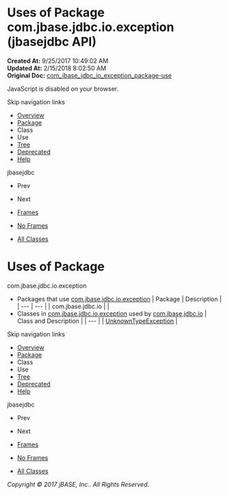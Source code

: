 # Uses of Package com.jbase.jdbc.io.exception (jbasejdbc   API)

**Created At:** 9/25/2017 10:49:02 AM  
**Updated At:** 2/15/2018 8:02:50 AM  
**Original Doc:** [com_jbase_jdbc_io_exception_package-use](https://docs.jbase.com/39236-exception/com_jbase_jdbc_io_exception_package-use)  

<!--<br>    try {<br>        if (location.href.indexOf('is-external=true') == -1) {<br>            parent.document.title="Uses of Package com.jbase.jdbc.io.exception (jbasejdbc   API)";<br>        }<br>    }<br>    catch(err) {<br>    }<br>//-->
JavaScript is disabled on your browser.

Skip navigation links

- [Overview](../../../../../overview-summary.html)
- [Package](/39236-exception/com_jbase_jdbc_io_exception_package-summary)
- Class
- Use
- [Tree](/39236-exception/com_jbase_jdbc_io_exception_package-tree)
- [Deprecated](../../../../../deprecated-list.html)
- [Help](../../../../../help-doc.html)


jbasejdbc <br>

- Prev
- Next


- [Frames](../../../../../index.html?com/jbase/jdbc/io/exception//39236-exception/com_jbase_jdbc_io_exception_package-use)
- [No Frames](/39236-exception/com_jbase_jdbc_io_exception_package-use)


- [All Classes](../../../../../allclasses-noframe.html)


<!--<br>  allClassesLink = document.getElementById("allclasses\_navbar\_top");<br>  if(window==top) {<br>    allClassesLink.style.display = "block";<br>  }<br>  else {<br>    allClassesLink.style.display = "none";<br>  }<br>  //-->

# Uses of Package
com.jbase.jdbc.io.exception

- Packages that use [com.jbase.jdbc.io.exception](../../../../../com/jbase/jdbc/io/exception//39236-exception/com_jbase_jdbc_io_exception_package-summary) | Package | Description |
| --- | --- |
| com.jbase.jdbc.io |   |
- Classes in [com.jbase.jdbc.io.exception](../../../../../com/jbase/jdbc/io/exception//39236-exception/com_jbase_jdbc_io_exception_package-summary) used by [com.jbase.jdbc.io](../../../../../com/jbase/jdbc/io//39236-exception/com_jbase_jdbc_io_exception_package-summary) | Class and Description |
| --- |
| [UnknownTypeException](../../../../../com/jbase/jdbc/io/exception/class-use/UnknownTypeException.html#com.jbase.jdbc.io)  |

Skip navigation links

- [Overview](../../../../../overview-summary.html)
- [Package](/39236-exception/com_jbase_jdbc_io_exception_package-summary)
- Class
- Use
- [Tree](/39236-exception/com_jbase_jdbc_io_exception_package-tree)
- [Deprecated](../../../../../deprecated-list.html)
- [Help](../../../../../help-doc.html)


jbasejdbc <br>

- Prev
- Next


- [Frames](../../../../../index.html?com/jbase/jdbc/io/exception//39236-exception/com_jbase_jdbc_io_exception_package-use)
- [No Frames](/39236-exception/com_jbase_jdbc_io_exception_package-use)


- [All Classes](../../../../../allclasses-noframe.html)


<!--<br>  allClassesLink = document.getElementById("allclasses\_navbar\_bottom");<br>  if(window==top) {<br>    allClassesLink.style.display = "block";<br>  }<br>  else {<br>    allClassesLink.style.display = "none";<br>  }<br>  //-->

*Copyright © 2017 jBASE, Inc.. All Rights Reserved.*
